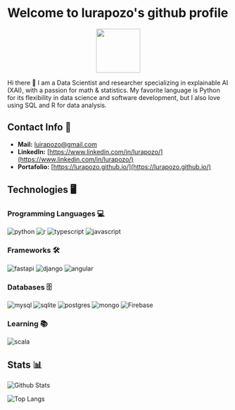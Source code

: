 # Welcome to lurapozo's github profile
<div align="center">
    <img src="https://media.giphy.com/media/HQHwvSBSy7s0AXOlWt/giphy.gif" width="100"/> 
</div>

Hi there 👋 I am a Data Scientist and researcher specializing in explainable AI (XAI), with a passion for math & statistics. My favorite language is Python for its flexibility in data science and software development, but I also love using SQL and R for data analysis.

## Contact Info 📝
- **Mail:** luirapozo@gmail.com
- **LinkedIn:** [https://www.linkedin.com/in/lurapozo/](https://www.linkedin.com/in/lurapozo/)
- **Portafolio:** [https://lurapozo.github.io/](https://lurapozo.github.io/)


## Technologies 🖥️

### Programming Languages 💻

![python](https://img.shields.io/badge/Python-14354C?style=flat&logo=python&logoColor=white)
![r](https://img.shields.io/badge/R-276DC3?style=flat&logo=r&logoColor=white)
![typescript](https://img.shields.io/badge/TypeScript-3178C6?style=flat&logo=typescript&logoColor=white)
![javascript](https://img.shields.io/badge/JavaScript-323330?style=flat&logo=javascript&logoColor=F7DF1E)

### Frameworks 🛠️

![fastapi](https://img.shields.io/badge/FastAPI-005571?style=flat&logo=fastapi)
![django](https://img.shields.io/badge/Django-092E20?style=flat&logo=django&logoColor=white)
![angular](https://img.shields.io/badge/Angular-0F0F11?style=flat&logo=angular&logoColor=white)

### Databases 🗄️

![mysql](https://img.shields.io/badge/MySQL-4479A1?style=flat&logo=mysql&logoColor=white)
![sqlite](https://img.shields.io/badge/SQLite-003B57?style=flat&logo=sqlite&logoColor=white)
![postgres](https://img.shields.io/badge/PostgreSQL-4169E1?style=flat&logo=postgresql&logoColor=white)
![mongo](https://img.shields.io/badge/MongoDB-47A248?style=flat&logo=mongodb&logoColor=white)
![Firebase](https://img.shields.io/badge/firebase-a08021?style=flat&logo=firebase&logoColor=ffcd34)

### Learning 📚
![scala](https://img.shields.io/badge/Scala-DC322F?style=flat&logo=scala&logoColor=white)


## Stats 📊
![Github Stats](https://github-readme-stats.vercel.app/api?username=lurapozo&include_all_commits=true&count_private=true&show_icons=true&line_height=20&theme=nightowl)

![Top Langs](https://github-readme-stats.vercel.app/api/top-langs/?username=lurapozo&layout=compact&theme=nightowl)
